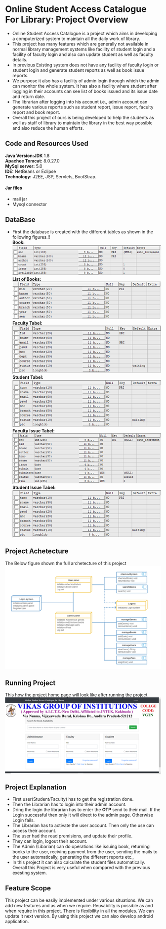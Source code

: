 # Online Student Access Catalogue For Library: Project Overview
 - Online Student Access Catalogue is a project which aims in developing a computerized system to maintain all the daily work of library. 
 - This project has many features which are generally not available in normal library management systems like facility of student login and a facility of faculty login and also can update student as well as faculty details. 
 - In previous Existing system does not have any facility of faculty login or student login and generate student reports as well as book issue reports.
 - We purpose it also has a facility of admin login through which the admin can monitor the whole system. It has also a facility where student after logging in their accounts can see list of books issued and its issue date and return date. 
 - The librarian after logging into his account i.e., admin account can generate various reports such as student report, issue report, faculty report and book report. 
 - Overall this project of ours is being developed to help the students as well as staff of library to maintain the library in the best way possible and also reduce the human efforts.
## Code and Resources Used
**Java Version:JDK** 1.8  
**Apachee Tomcat:** 8.0.27.0  
**MySql server:** 5.0  
**IDE:** NetBeans or Eclipse  
**Technology:** J2EE, JSP, Servlets, BootStrap.  
#### Jar files
- mail jar
- Mysql connector
## DataBase
- First the database is created with the different tables as shown in the following figures.!!  
**Book:** ![alt book image](https://github.com/SivaRamiReddyModugula/Online-Student-Access-Catlogue-For-Library/blob/master/Table%20Data/List%20of%20Book.PNG)  
**List of Books:** ![alt List of books](https://github.com/SivaRamiReddyModugula/Online-Student-Access-Catlogue-For-Library/blob/master/Table%20Data/List%20of%20Books.PNG)  
**Faculty Tabel:** ![alt Faculty Tabel](https://github.com/SivaRamiReddyModugula/Online-Student-Access-Catlogue-For-Library/blob/master/Table%20Data/Faculty.PNG)  
**Student Tabel:** ![alt Student Tabel](https://github.com/SivaRamiReddyModugula/Online-Student-Access-Catlogue-For-Library/blob/master/Table%20Data/student.PNG)  
**Faculty Issue Tabel:** ![alt Faculty issue Tabel](https://github.com/SivaRamiReddyModugula/Online-Student-Access-Catlogue-For-Library/blob/master/Table%20Data/issue.PNG)  
**Student Issue Tabel:** ![alt Student issue Table](https://github.com/SivaRamiReddyModugula/Online-Student-Access-Catlogue-For-Library/blob/master/Table%20Data/student.PNG)  
## Project Achetecture
The Below figure shown the full archetecture of this project
![alt achetecture](https://github.com/SivaRamiReddyModugula/Online-Student-Access-Catlogue-For-Library/blob/master/Table%20Data/Deployment%20diagram.png)
## Running Project
This how the project home page will look like after running the project  
![alt home page](https://github.com/SivaRamiReddyModugula/Online-Student-Access-Catlogue-For-Library/blob/master/Table%20Data/Home.PNG?raw=true)
## Project Explanation
- First user(Student/Faculty) has to get the registration done.
- Then the Librarian has to login into their admin account.
- Dring the login the librarian has to enter the **OTP** send to their mail. If the Login successful then only it will direct to the admin page. Otherwise Login fails.
- The Librarian has to activate the user account. Then only the use can access their account.
- The user had the read premisions, and update their profile.
- They can login, logout their account.
- The Admin (Libarian) can do operations like issuing book, returning books to the user, reciving payment from the user, sending the mails to the user automatically, generating the different reports etc.,  
- In this project it can also calculate the student files automatically.  
Overall this Project is very useful when compared with the previous exesting system.  
## Feature Scope
This project can be easily implemented under various situations. We can add new features and as when we require. Reusability is possible as and when require in this project. There is flexibility in all the modules. We can update it next version. By using this project we can also develop android application.

